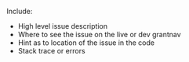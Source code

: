 Include:
- High level issue description
- Where to see the issue on the live or dev grantnav
- Hint as to location of the issue in the code
- Stack trace or errors
